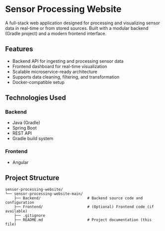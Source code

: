 # Sensor Processing Website

A full-stack web application designed for processing and visualizing sensor data in real-time or from stored sources. Built with a modular backend (Gradle project) and a modern frontend interface.

## Features

- Backend API for ingesting and processing sensor data
- Frontend dashboard for real-time visualization
- Scalable microservice-ready architecture
- Supports data cleaning, filtering, and transformation
- Docker-compatible setup

## Technologies Used

### Backend
- Java (Gradle)
- Spring Boot
- REST API
- Gradle build system

### Frontend
- Angular

## Project Structure

```
sensor-processing-website/
└── sensor-processing-website-main/
    ├── Backend/                     # Backend source code and configuration
    ├── Frontend/                    # (Optional) Frontend code (if available)
    ├── .gitignore
    ├── README.md                    # Project documentation (this file)
```
